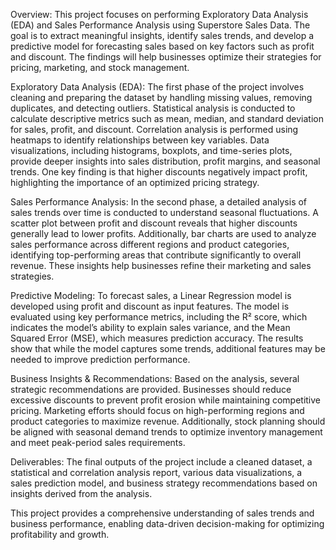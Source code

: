 Overview:
This project focuses on performing Exploratory Data Analysis (EDA) and Sales Performance Analysis using Superstore Sales Data. The goal is to extract meaningful insights, identify sales trends, and develop a predictive model for forecasting sales based on key factors such as profit and discount. The findings will help businesses optimize their strategies for pricing, marketing, and stock management.

Exploratory Data Analysis (EDA):
The first phase of the project involves cleaning and preparing the dataset by handling missing values, removing duplicates, and detecting outliers. Statistical analysis is conducted to calculate descriptive metrics such as mean, median, and standard deviation for sales, profit, and discount. Correlation analysis is performed using heatmaps to identify relationships between key variables. Data visualizations, including histograms, boxplots, and time-series plots, provide deeper insights into sales distribution, profit margins, and seasonal trends. One key finding is that higher discounts negatively impact profit, highlighting the importance of an optimized pricing strategy.

Sales Performance Analysis:
In the second phase, a detailed analysis of sales trends over time is conducted to understand seasonal fluctuations. A scatter plot between profit and discount reveals that higher discounts generally lead to lower profits. Additionally, bar charts are used to analyze sales performance across different regions and product categories, identifying top-performing areas that contribute significantly to overall revenue. These insights help businesses refine their marketing and sales strategies.

Predictive Modeling:
To forecast sales, a Linear Regression model is developed using profit and discount as input features. The model is evaluated using key performance metrics, including the R² score, which indicates the model’s ability to explain sales variance, and the Mean Squared Error (MSE), which measures prediction accuracy. The results show that while the model captures some trends, additional features may be needed to improve prediction performance.

Business Insights & Recommendations:
Based on the analysis, several strategic recommendations are provided. Businesses should reduce excessive discounts to prevent profit erosion while maintaining competitive pricing. Marketing efforts should focus on high-performing regions and product categories to maximize revenue. Additionally, stock planning should be aligned with seasonal demand trends to optimize inventory management and meet peak-period sales requirements.

Deliverables:
The final outputs of the project include a cleaned dataset, a statistical and correlation analysis report, various data visualizations, a sales prediction model, and business strategy recommendations based on insights derived from the analysis.

This project provides a comprehensive understanding of sales trends and business performance, enabling data-driven decision-making for optimizing profitability and growth.
